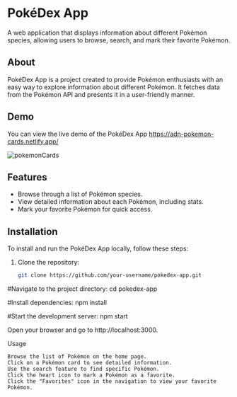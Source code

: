 # PokéDex App

A web application that displays information about different Pokémon species, allowing users to browse, search, and mark their favorite Pokémon.

## About

PokéDex App is a project created to provide Pokémon enthusiasts with an easy way to explore information about different Pokémon.
It fetches data from the Pokémon API and presents it in a user-friendly manner.

## Demo

You can view the live demo of the PokéDex App  https://adn-pokemon-cards.netlify.app/

 ![pokemonCards](https://github.com/adnane84/Pokemon-cards-clone/assets/92402125/17f3c676-f164-4971-b8b6-9e7b1b6d0189)



## Features

- Browse through a list of Pokémon species.
- View detailed information about each Pokémon, including stats.
- Mark your favorite Pokémon for quick access.

## Installation

To install and run the PokéDex App locally, follow these steps:

1. Clone the repository:
   ```bash
   git clone https://github.com/your-username/pokedex-app.git

#Navigate to the project directory:
cd pokedex-app

#Install dependencies:
npm install

#Start the development server:
npm start

Open your browser and go to http://localhost:3000.

Usage

    Browse the list of Pokémon on the home page.
    Click on a Pokémon card to see detailed information.
    Use the search feature to find specific Pokémon.
    Click the heart icon to mark a Pokémon as a favorite.
    Click the "Favorites" icon in the navigation to view your favorite Pokémon.
